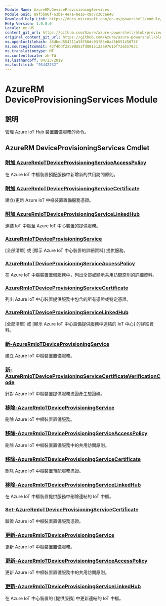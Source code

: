 ```yaml
---
Module Name: AzureRM.DeviceProvisioningServices
Module Guid: a9f5b86f-63be-4e7a-8e16-c8c7c36cae40
Download Help Link: https://docs.microsoft.com/en-us/powershell/module/azurerm.deviceprovisioningservices
Help Version: 1.0.0.0
Locale: en-US
content_git_url: https://github.com/Azure/azure-powershell/blob/preview/src/ResourceManager/DeviceProvisioningServices/Commands.DeviceProvisioningServices/help/AzureRM.DeviceProvisioningServices.md
original_content_git_url: https://github.com/Azure/azure-powershell/blob/preview/src/ResourceManager/DeviceProvisioningServices/Commands.DeviceProvisioningServices/help/AzureRM.DeviceProvisioningServices.md
ms.openlocfilehash: 48dbed554711a50756dc03f83e8a45b55145673f
ms.sourcegitcommit: 43f4bdf2a59dd82fd881512aa9761bf72eb5703c
ms.translationtype: MT
ms.contentlocale: zh-TW
ms.lasthandoff: 04/23/2019
ms.locfileid: "93442232"
---
```

# AzureRM DeviceProvisioningServices Module
## 說明
管理 Azure IoT Hub 裝置置備服務的命令。

## AzureRM DeviceProvisioningServices Cmdlet
### [附加 AzureRmIoTDeviceProvisioningServiceAccessPolicy](Add-AzureRmIoTDeviceProvisioningServiceAccessPolicy.md)
在 Azure IoT 中樞裝置預配服務中新增新的共用訪問原則。

### [附加 AzureRmIoTDeviceProvisioningServiceCertificate](Add-AzureRmIoTDeviceProvisioningServiceCertificate.md)
建立/更新 Azure IoT 中樞裝置置備服務憑證。

### [附加 AzureRmIoTDeviceProvisioningServiceLinkedHub](Add-AzureRmIoTDeviceProvisioningServiceLinkedHub.md)
連結 IoT 中樞至 Azure IoT 中心裝置的提供服務。

### [AzureRmIoTDeviceProvisioningService](Get-AzureRmIoTDeviceProvisioningService.md)
[全部清單] 或 [顯示 Azure IoT 中心裝置的詳細資料] 提供服務。

### [AzureRmIoTDeviceProvisioningServiceAccessPolicy](Get-AzureRmIoTDeviceProvisioningServiceAccessPolicy.md)
在 Azure IoT 中樞裝置置備服務中，列出全部或顯示共用訪問原則的詳細資料。

### [AzureRmIoTDeviceProvisioningServiceCertificate](Get-AzureRmIoTDeviceProvisioningServiceCertificate.md)
列出 Azure IoT 中心裝置提供服務中包含的所有憑證或特定憑證。

### [AzureRmIoTDeviceProvisioningServiceLinkedHub](Get-AzureRmIoTDeviceProvisioningServiceLinkedHub.md)
[全部清單] 或 [顯示 Azure IoT 中心設備提供服務中連結的 IoT 中心] 的詳細資料。

### [新-AzureRmIoTDeviceProvisioningService](New-AzureRmIoTDeviceProvisioningService.md)
建立 Azure IoT 中樞裝置置備服務。

### [新-AzureRmIoTDeviceProvisioningServiceCertificateVerificationCode](New-AzureRmIoTDeviceProvisioningServiceCertificateVerificationCode.md)
針對 Azure IoT 中樞裝置提供服務憑證產生驗證碼。

### [移除-AzureRmIoTDeviceProvisioningService](Remove-AzureRmIoTDeviceProvisioningService.md)
刪除 Azure IoT 中樞裝置置備服務。

### [移除-AzureRmIoTDeviceProvisioningServiceAccessPolicy](Remove-AzureRmIoTDeviceProvisioningServiceAccessPolicy.md)
刪除 Azure IoT 中樞裝置置備服務中的共用訪問原則。

### [移除-AzureRmIoTDeviceProvisioningServiceCertificate](Remove-AzureRmIoTDeviceProvisioningServiceCertificate.md)
刪除 Azure IoT 中樞裝置預配服務憑證。

### [移除-AzureRmIoTDeviceProvisioningServiceLinkedHub](Remove-AzureRmIoTDeviceProvisioningServiceLinkedHub.md)
在 Azure IoT 中樞裝置提供服務中刪除連結的 IoT 中樞。

### [Set-AzureRmIoTDeviceProvisioningServiceCertificate](Set-AzureRmIoTDeviceProvisioningServiceCertificate.md)
驗證 Azure IoT 中樞裝置置備服務憑證。

### [更新-AzureRmIoTDeviceProvisioningService](Update-AzureRmIoTDeviceProvisioningService.md)
更新 Azure IoT 中樞裝置置備服務。

### [更新-AzureRmIoTDeviceProvisioningServiceAccessPolicy](Update-AzureRmIoTDeviceProvisioningServiceAccessPolicy.md)
更新 Azure IoT 中樞裝置置備服務中的共用訪問原則。

### [更新-AzureRmIoTDeviceProvisioningServiceLinkedHub](Update-AzureRmIoTDeviceProvisioningServiceLinkedHub.md)
在 Azure IoT 中心裝置的 [提供服務] 中更新連結的 IoT 中樞。

